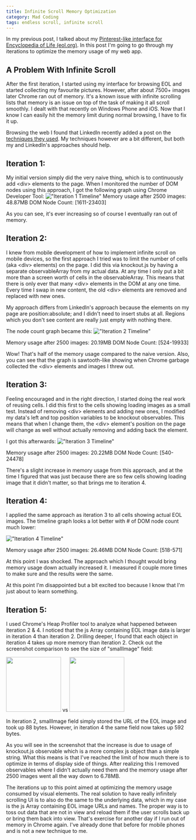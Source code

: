 ```yaml
---
title: Infinite Scroll Memory Optimization
category: Mad Coding
tags: endless scroll, infinite scroll
---
```

In my previous post, I talked about my [Pinterest-like interface for
Encyclopedia of Life (eol.org)][1].  In this post I'm going to go through my
iterations to optimize the memory usage of my web app.

## A Problem With Infinite Scroll
After the first iteration, I started using my interface for browsing EOL and
started collecting my favourite pictures.  However, after about 7500+ images
later Chrome ran out of memory. It's a known issue with infinite scrolling lists
that memory is an issue on top of the task of making it all scroll smoothly. I
dealt with that recently on Windows Phone and iOS. Now that I know I can easily
hit the memory limit during normal browsing, I have to fix it up.

Browsing the web I found that LinkedIn recently added a post on the [techniques
they used][2].  My techniques however are a bit different, but both my and
LinkedIn's approaches should help.

## Iteration 1:
My initial version simply did the very naive thing, which is to continuously
add &lt;div> elements to the page. When I monitored the number of DOM nodes
using this approach, I got the following graph using Chrome Developer Tool:
<img title="Iteration 1 Timeline"
src="http://www.dannysu.com/wp-content/uploads/2012/07/iter1.timeline.png"
alt="&quot;Iteration 1 Timeline&quot;" /> Memory usage after 2500 images:
48.87MB DOM Node Count: [1611-23403]

As you can see, it's ever increasing so of course I eventually ran out of
memory.

## Iteration 2:
I knew from mobile development of how to implement infinite scroll on mobile
devices, so the first approach I tried was to limit the number of cells (aka
&lt;div> elements) on the page. I did this via knockout.js by having a separate
observableArray from my actual data. At any time I only put a bit more than a
screen worth of cells in the observableArray. This means that there is only
ever that many &lt;div> elements in the DOM at any one time.  Every time I swap
in new content, the old &lt;div> elements are removed and replaced with new
ones.

My approach differs from LinkedIn's approach because the elements on my page are
position:absolute; and I didn't need to insert stubs at all. Regions which you
don't see content are really just empty with nothing there.

The node count graph became this: <img title="Iteration 2 Timeline"
src="http://www.dannysu.com/wp-content/uploads/2012/07/iter2.timeline.png"
alt="&quot;Iteration 2 Timeline&quot;" />

Memory usage after 2500 images: 20.19MB DOM Node Count: [524-19933]

Wow! That's half of the memory usage compared to the naive version. Also, you
can see that the graph is sawtooth-like showing when Chrome garbage collected
the &lt;div> elements and images I threw out.

## Iteration 3:
Feeling encouraged and in the right direction, I started doing the real work of
reusing cells. I did this first to the cells showing loading images as a small
test. Instead of removing &lt;div&gt; elements and adding new ones, I modified
my data's left and top position variables to be knockout observables. This
means that when I change them, the &lt;div&gt; element's position on the page
will change as well without actually removing and adding back the element.

I got this afterwards: <img title="Iteration 3 Timeline"
src="http://www.dannysu.com/wp-content/uploads/2012/07/iter3.timeline.png"
alt="&quot;Iteration 3 Timeline&quot;" />

Memory usage after 2500 images: 20.22MB DOM Node Count: [540-24478]

There's a slight increase in memory usage from this approach, and at the time I
figured that was just because there are so few cells showing loading image that
it didn't matter, so that brings me to iteration 4.

## Iteration 4:
I applied the same approach as iteration 3 to all cells showing actual EOL
images. The timeline graph looks a lot better with # of DOM node count much
lower:

<img title="Iteration 4 Timeline"
src="http://www.dannysu.com/wp-content/uploads/2012/07/iter4.timeline.png"
alt="&quot;Iteration 4 Timeline&quot;" />

Memory usage after 2500 images: 26.46MB DOM Node Count: [518-571]

At this point I was shocked. The approach which I thought would bring memory
usage down actually increased it. I measured it couple more times to make sure
and the results were the same.

At this point I'm disappointed but a bit excited too because I know that I'm
just about to learn something.

## Iteration 5:
I used Chrome's Heap Profiler tool to analyze what happened between iteration 2
&amp; 4. I noticed that the js Array containing EOL image data is larger in
iteration 4 than iteration 2. Drilling deeper, I found that each object in
iteration 4 takes up more memory than iteration 2. Check out the screenshot
comparison to see the size of "smallImage" field:

<a href="http://www.dannysu.com/wp-content/uploads/2012/07/iter2.screenshot.png"
target="_blank"><img class="alignnone size-thumbnail wp-image-519"
title="iter2.screenshot"
src="http://www.dannysu.com/wp-content/uploads/2012/07/iter2.screenshot-150x150.png"
alt="" width="150" height="150" /></a> vs <a
href="http://www.dannysu.com/wp-content/uploads/2012/07/iter4.screenshot.png"
target="_blank"><img class="alignnone size-thumbnail wp-image-520"
title="iter4.screenshot"
src="http://www.dannysu.com/wp-content/uploads/2012/07/iter4.screenshot-150x150.png"
alt="" width="150" height="150" /></a>

In iteration 2, smallImage field simply stored the URL of the EOL image and took
up 88 bytes. However, in iteration 4 the same field now takes up 592 bytes.

As you will see in the screenshot that the increase is due to usage of
knockout.js observable which is a more complex js object than a simple string.
What this means is that I've reached the limit of how much there is to optimize
in terms of display side of things. After realizing this I removed observables
where I didn't actually need them and the memory usage after 2500 images went
all the way down to 6.78MB.

The iterations up to this point aimed at optimizing the memory usage consumed by
visual elements. The real solution to have really infinitely scrolling UI is to
also do the same to the underlying data, which in my case is the js Array
containing EOL image URLs and names. The proper way is to toss out data that are
not in view and reload them if the user scrolls back up or bring them back into
view. That's exercise for another day if I run out of memory in Chrome again.
I've already done that before for mobile phones and is not a new technique to
me.

  [1]: /2012/07/02/pinterest-like-interface-for-encyclopedia-of-life/
  [2]: http://engineering.linkedin.com/linkedin-ipad-5-techniques-smooth-infinite-scrolling-html5
